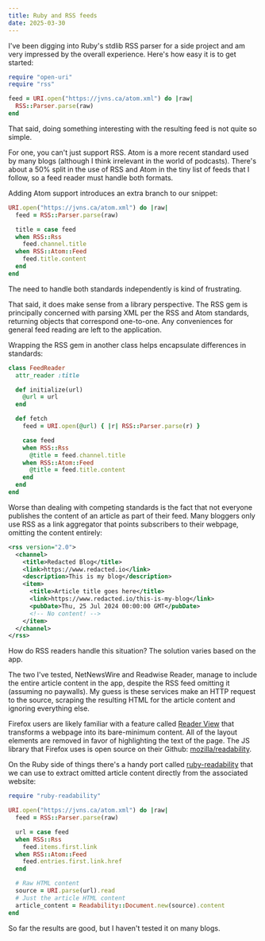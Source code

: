 ```yaml
---
title: Ruby and RSS feeds
date: 2025-03-30
---
```


I've been digging into Ruby's stdlib RSS parser for a side project and am very
impressed by the overall experience. Here's how easy it is to get started:

```rb
require "open-uri"
require "rss"

feed = URI.open("https://jvns.ca/atom.xml") do |raw|
  RSS::Parser.parse(raw)
end
```

That said, doing something interesting with the resulting feed is not quite so
simple.

For one, you can't just support RSS. Atom is a more recent standard used by many
blogs (although I think irrelevant in the world of podcasts). There's about a
50% split in the use of RSS and Atom in the tiny list of feeds that I follow, so
a feed reader must handle both formats.

Adding Atom support introduces an extra branch to our snippet:

```rb
URI.open("https://jvns.ca/atom.xml") do |raw|
  feed = RSS::Parser.parse(raw)

  title = case feed
  when RSS::Rss
    feed.channel.title
  when RSS::Atom::Feed
    feed.title.content
  end
end
```

The need to handle both standards independently is kind of frustrating.

That said, it does make sense from a library perspective. The RSS gem is
principally concerned with parsing XML per the RSS and Atom standards, returning
objects that correspond one-to-one. Any conveniences for general feed reading
are left to the application.

Wrapping the RSS gem in another class helps encapsulate differences in
standards:

```rb
class FeedReader
  attr_reader :title

  def initialize(url)
    @url = url
  end

  def fetch
    feed = URI.open(@url) { |r| RSS::Parser.parse(r) }

    case feed
    when RSS::Rss
      @title = feed.channel.title
    when RSS::Atom::Feed
      @title = feed.title.content
    end
  end
end
```

Worse than dealing with competing standards is the fact that not everyone
publishes the content of an article as part of their feed. Many bloggers only
use RSS as a link aggregator that points subscribers to their webpage, omitting
the content entirely:

```xml
<rss version="2.0">
  <channel>
    <title>Redacted Blog</title>
    <link>https://www.redacted.io</link>
    <description>This is my blog</description>
    <item>
      <title>Article title goes here</title>
      <link>https://www.redacted.io/this-is-my-blog</link>
      <pubDate>Thu, 25 Jul 2024 00:00:00 GMT</pubDate>
      <!-- No content! -->
    </item>
  </channel>
</rss>
```

How do RSS readers handle this situation? The solution varies based on the app.

The two I've tested, NetNewsWire and Readwise Reader, manage to include the
entire article content in the app, despite the RSS feed omitting it (assuming no
paywalls). My guess is these services make an HTTP request to the source,
scraping the resulting HTML for the article content and ignoring everything
else.

Firefox users are likely familiar with a feature called
[Reader View](https://support.mozilla.org/en-US/kb/firefox-reader-view-clutter-free-web-pages)
that transforms a webpage into its bare-minimum content. All of the layout
elements are removed in favor of highlighting the text of the page. The JS
library that Firefox uses is open source on their Github:
[mozilla/readability](https://github.com/mozilla/readability).

On the Ruby side of things there's a handy port called
[ruby-readability](https://github.com/cantino/ruby-readability) that we can use
to extract omitted article content directly from the associated website:

```rb
require "ruby-readability"

URI.open("https://jvns.ca/atom.xml") do |raw|
  feed = RSS::Parser.parse(raw)

  url = case feed
  when RSS::Rss
    feed.items.first.link
  when RSS::Atom::Feed
    feed.entries.first.link.href
  end

  # Raw HTML content
  source = URI.parse(url).read
  # Just the article HTML content
  article_content = Readability::Document.new(source).content
end
```

So far the results are good, but I haven't tested it on many blogs.
